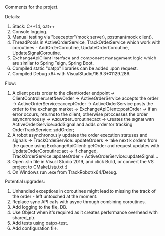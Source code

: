 Comments for the project.

Details:
1. Stack: C++14, oat++
2. Console logging.
3. Manual testing via "beeceptor"(mock server), postman(mock client).
4. ThreadPools in ActiveOrderService, TrackOrderService which work with coroutines - AddOrderCoroutine, UpdateOrderCoroutine, UpdateSignalCoroutine.
5. ExchangeApiClient interface and component management logic which are similar to Spring Feign, Spring Boot.
6. Compiled static "oatpp" libraries can be added upon request.
7. Compiled Debug x64 with VisualStudio/16.9.3+31129.286.

Flow:
1. A client posts order to the client/order endpoint -> ClientController::setNewOrder -> ActiveOrderService accepts the order -> ActiveOrderService::acceptOrder -> ActiveOrderService posts the order to the exchange market -> ExchangeApiClient::postOrder -> if an error occurs, returns to the client, otherwise proccesses the order asynchronously -> AddOrderCoroutine::act -> Creates the signal with ActiveOrderService::addSignal and adds order for tracking OrderTrackService::addOrder;
2. A robot asynchronously updates the order execution statuses and signals -> TrackOrderService::updateOrders -> take next k orders from the queue using ExchangeApiClient::getOrder and request updates with UpdateOrderCoroutine::act -> if changed, TrackOrderService::updateOrder + ActiveOrderService::updateSignal...
3. Open .sln file in Visual Studio 2019, and click Build, or convert the VS project to CMakeLists.txt :)
4. On Windows run .exe from TrackRobot/x64/Debug.

Potential upgrades:
1. Unhandled exceptions in coroutines might lead to missing the track of the order - left untouched at the moment.
2. Replace sync API calls with async through combining coroutines.
3. Add logging to the file, DB.
4. Use Object when it's required as it creates performance overhead with shared_ptr.
5. Add tests using oatpp-test.
6. Add configuration file.